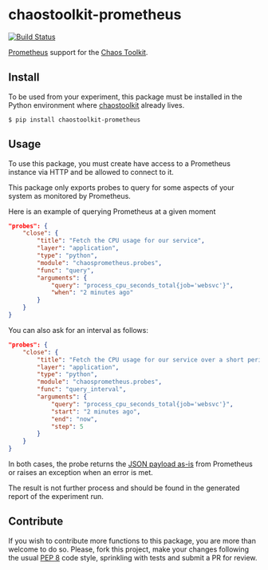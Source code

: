 # chaostoolkit-prometheus

[![Build Status](https://travis-ci.org/chaostoolkit/chaostoolkit-prometheus.svg?branch=master)](https://travis-ci.org/chaostoolkit/chaostoolkit-prometheus)

[Prometheus][prometheus] support for the [Chaos Toolkit][chaostoolkit].

[prometheus]: https://prometheus.io/
[chaostoolkit]: http://chaostoolkit.org/

## Install

To be used from your experiment, this package must be installed in the Python
environment where [chaostoolkit][] already lives.

[chaostoolkit]: https://github.com/chaostoolkit/chaostoolkit

```
$ pip install chaostoolkit-prometheus
```

## Usage

To use this package, you must create have access to a Prometheus instance via
HTTP and be allowed to connect to it.

This package only exports probes to query for some aspects of your system as
monitored by Prometheus.

Here is an example of querying Prometheus at a given moment

```json
"probes": {
    "close": {
        "title": "Fetch the CPU usage for our service",
        "layer": "application",
        "type": "python",
        "module": "chaosprometheus.probes",
        "func": "query",
        "arguments": {
            "query": "process_cpu_seconds_total{job='websvc'}",
            "when": "2 minutes ago"
        }
    }
}
```

You can also ask for an interval as follows:

```json
"probes": {
    "close": {
        "title": "Fetch the CPU usage for our service over a short period",
        "layer": "application",
        "type": "python",
        "module": "chaosprometheus.probes",
        "func": "query_interval",
        "arguments": {
            "query": "process_cpu_seconds_total{job='websvc'}",
            "start": "2 minutes ago",
            "end": "now",
            "step": 5
        }
    }
}
```

In both cases, the probe returns the [JSON payload as-is][api] from Prometheus
or raises an exception when an error is met.

[api]: https://prometheus.io/docs/querying/api/

The result is not further process and should be found in the generated report
of the experiment run.

## Contribute

If you wish to contribute more functions to this package, you are more than
welcome to do so. Please, fork this project, make your changes following the
usual [PEP 8][pep8] code style, sprinkling with tests and submit a PR for
review.

[pep8]: https://pycodestyle.readthedocs.io/en/latest/
